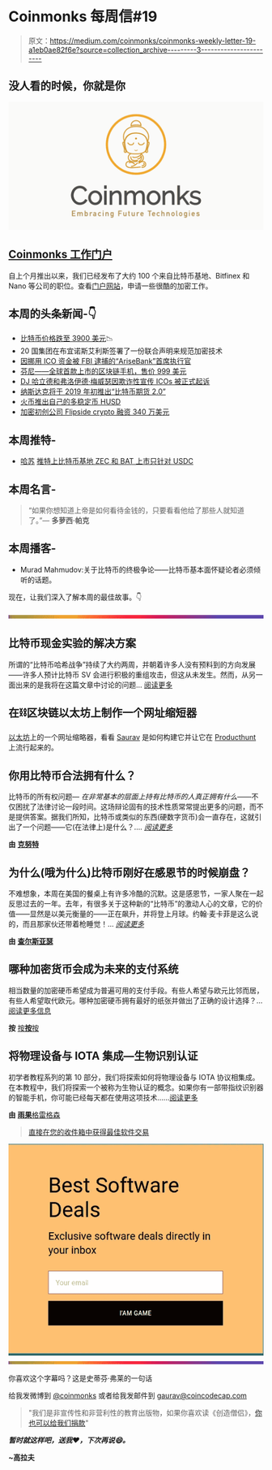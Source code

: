 # Coinmonks 每周信#19

> 原文：<https://medium.com/coinmonks/coinmonks-weekly-letter-19-a1eb0ae82f6e?source=collection_archive---------3----------------------->

## 没人看的时候，你就是你

![](img/a8f11514568647ebfa7debf2b408b963.png)

## [Coinmonks 工作门户](https://coinmonks.com/)

自上个月推出以来，我们已经发布了大约 100 个来自比特币基地、Bitfinex 和 Nano 等公司的职位。查看[门户网站](https://coinmonks.com)，申请一些很酷的加密工作。

## 本周的头条新闻-👇

*   [比特币价格跌至 3900 美元](https://www.ccn.com/bitcoin-price-falls-to-3900-after-poor-weekend-crypto-market-loses-12-billion/)📉
*   20 国集团在布宜诺斯艾利斯签署了一份联合声明来规范加密技术
*   [因挪用 ICO 资金被 FBI 逮捕的“AriseBank”首席执行官](https://toshitimes.com/ceo-of-arisebank-arrested-by-fbi-over-4-million-ico-embezzlement/)
*   [芬尼——全球首款上市的区块链手机，售价 999 美元](https://sirinlabs.com/)
*   [DJ 哈立德和弗洛伊德·梅威瑟因欺诈性宣传 ICOs 被正式起诉](https://www.digitaltrends.com/computing/sec-fine-khaled-mayweather-cryptocurrency/)
*   [纳斯达克将于 2019 年初推出“比特币期货 2.0”](https://www.ccn.com/nasdaq-to-launch-bitcoin-futures-2-0-in-early-2019/)
*   [火币推出自己的多稳定币 HUSD](https://in.finance.yahoo.com/news/huobi-launches-multi-stablecoin-husd-095034096.html)
*   [加密初创公司 Flipside crypto 融资 340 万美元](https://www.bizjournals.com/boston/news/2018/03/29/flipside-crypto-raises-3-4m-to-predict-succesful.html)

## 本周推特-

*   [哈苏](https://medium.com/u/90326a938400?source=post_page-----a1eb0ae82f6e--------------------------------) [推特上比特币基地 ZEC 和 BAT 上市只针对 USDC](https://twitter.com/hasufl/status/1068870729897254913)

## 本周名言-

> “如果你想知道上帝是如何看待金钱的，只要看看他给了那些人就知道了。”― **多萝西·帕克**

## 本周播客-

*   Murad Mahmudov:关于比特币的终极争论——比特币基本面怀疑论者必须倾听的话题。

现在，让我们深入了解本周的最佳故事。👇

![](img/bbd4c520f7a63777145b65e0ebc51cba.png)

## 比特币现金实验的解决方案

所谓的“比特币哈希战争”持续了大约两周，并朝着许多人没有预料到的方向发展——许多人预计比特币 SV 会进行积极的重组攻击，但这从未发生。然而，从另一面出来的是我将在这篇文章中讨论的问题… [阅读更多](/@_unwriter/the-resolution-of-the-bitcoin-cash-experiment-52b86d8cd187)

## 在⛓区块链以太坊上制作一个网址缩短器

[以太坊](/coinmonks/making-a-url-shortener-on-ethereum-blockchain-5947e52fd3a3)上的一个网址缩略器，看看 [Saurav](https://medium.com/u/f446f9ab1744?source=post_page-----a1eb0ae82f6e--------------------------------) 是如何构建它并让它在 [Producthunt](https://www.producthunt.com/posts/ethereum-url-shortener) 上流行起来的。

## 你用比特币合法拥有什么？

比特币的所有权问题— *在非常基本的层面上持有比特币的人真正拥有什么—*—不仅困扰了法律讨论一段时间。这场辩论固有的技术性质常常提出更多的问题，而不是提供答案。据我们所知，比特币或类似的东西(硬数字货币)会一直存在，这就引出了一个问题——它(在法律上)是什么？…. [*阅读更多*](/coinmonks/what-do-you-legally-own-with-bitcoin-97b083ed6a04)

**由** [**克努特**](https://medium.com/u/70742240cd83?source=post_page-----a1eb0ae82f6e--------------------------------)

## 为什么(哦为什么)比特币刚好在感恩节的时候崩盘？

不难想象，本周在美国的餐桌上有许多冷酷的沉默。这是感恩节，一家人聚在一起反思过去的一年。去年，有很多关于这种新的“比特币”的激动人心的文章，它的价值——显然是以美元衡量的——正在飙升，并将登上月球。约翰·麦卡菲是这么说的，而且那家伙还带着枪睡觉！… [*阅读更多*](/coinmonks/why-oh-why-did-bitcoin-crash-just-in-time-for-thanksgiving-49c142a7a841)

**由** [**查尔斯亚瑟**](https://medium.com/u/97ec1df010bc?source=post_page-----a1eb0ae82f6e--------------------------------)

## 哪种加密货币会成为未来的支付系统

相当数量的加密硬币希望成为普遍可用的支付手段。有些人希望与欧元比邻而居，有些人希望取代欧元。哪种加密硬币拥有最好的纸张并做出了正确的设计选择？… [阅读更多信息](/coinmonks/which-crypto-becomes-the-new-payment-system-69f95b2d2ec3)

**按** [按**按**按](https://medium.com/u/7bc3039e97ce?source=post_page-----a1eb0ae82f6e--------------------------------)

## 将物理设备与 IOTA 集成—生物识别认证

初学者教程系列的第 10 部分，我们将探索如何将物理设备与 IOTA 协议相集成。在本教程中，我们将探索一个被称为生物认证的概念。如果你有一部带指纹识别器的智能手机，你可能已经每天都在使用这项技术……[阅读更多](/coinmonks/integrating-physical-devices-with-iota-bio-metric-authentication-1168d630927b)

**由** [**雨果**格雷格森](https://medium.com/u/7c720aa193df?source=post_page-----a1eb0ae82f6e--------------------------------)

> [直接在您的收件箱中获得最佳软件交易](https://coincodecap.com/?utm_source=coinmonks)

[![](img/7c0b3dfdcbfea594cc0ae7d4f9bf6fcb.png)](https://coincodecap.com/?utm_source=coinmonks)![](img/bbd4c520f7a63777145b65e0ebc51cba.png)

你喜欢这个字幕吗？这是史蒂芬·弗莱的一句话

给我发微博到 [@coinmonks](https://twitter.com/coinmonks) 或者给我发邮件到 gaurav@coincodecap.com

> "我们是非宣传性和非营利性的教育出版物，如果你喜欢读《创造僧侣》，[你也可以给我们捐款](/coinmonks/monks-need-your-help-7440418d67ec)"

***暂时就这样吧，送我❤️，下次再说😄。***

**~高拉夫**